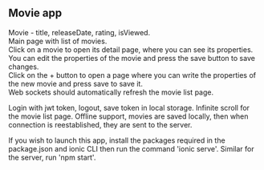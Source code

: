 <h2>Movie app</h2>
Movie - title, releaseDate, rating, isViewed.<br>
Main page with list of movies.<br>
Click on a movie to open its detail page, where you can see its properties. You can edit the properties of the movie
and press the save button to save changes.<br>
Click on the + button to open a page where you can write the properties of the new movie and press save to save it.<br>
Web sockets should automatically refresh the movie list page.<br>

Login with jwt token, logout, save token in local storage.
Infinite scroll for the movie list page.
Offline support, movies are saved locally, then when connection is
reestablished, they are sent to the server.


If you wish to launch this app, install the packages required in the package.json and ionic CLI then run the command 'ionic serve'.
Similar for the server, run 'npm start'.